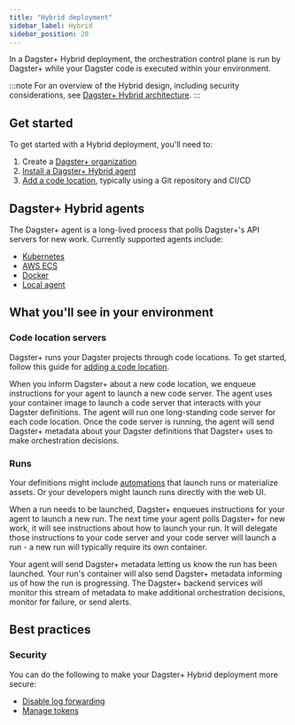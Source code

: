 ```yaml
---
title: "Hybrid deployment"
sidebar_label: Hybrid
sidebar_position: 20
---
```


In a Dagster+ Hybrid deployment, the orchestration control plane is run by Dagster+ while your Dagster code is executed within your environment.

:::note
For an overview of the Hybrid design, including security considerations, see [Dagster+ Hybrid architecture](architecture.md).
:::

## Get started

To get started with a Hybrid deployment, you'll need to:

1. Create a [Dagster+ organization](https://dagster.cloud/signup)
2. [Install a Dagster+ Hybrid agent](#dagster-hybrid-agents)
3. [Add a code location](/dagster-plus/deployment/code-locations), typically using a Git repository and CI/CD

## Dagster+ Hybrid agents

The Dagster+ agent is a long-lived process that polls Dagster+'s API servers for new work. Currently supported agents include:

 - [Kubernetes](/dagster-plus/deployment/deployment-types/hybrid/kubernetes)
 - [AWS ECS](/dagster-plus/deployment/deployment-types/hybrid/amazon-ecs/new-vpc)
 - [Docker](/dagster-plus/deployment/deployment-types/hybrid/docker)
 - [Local agent](/dagster-plus/deployment/deployment-types/hybrid/local)


## What you'll see in your environment

### Code location servers

Dagster+ runs your Dagster projects through code locations. To get started, follow this guide for [adding a code location](/dagster-plus/deployment/code-locations).

When you inform Dagster+ about a new code location, we enqueue instructions for your agent to launch a new code server. The agent uses your container image to launch a code server that interacts with your Dagster definitions. The agent will run one long-standing code server for each code location. Once the code server is running, the agent will send Dagster+ metadata about your Dagster definitions that Dagster+ uses to make orchestration decisions.


### Runs

Your definitions might include [automations](/guides/automate) that launch runs or materialize assets. Or your developers might launch runs directly with the web UI.

When a run needs to be launched, Dagster+ enqueues instructions for your agent to launch a new run. The next time your agent polls Dagster+ for new work, it will see instructions about how to launch your run. It will delegate those instructions to your code server and your code server will launch a run - a new run will typically require its own container.

Your agent will send Dagster+ metadata letting us know the run has been launched. Your run's container will also send Dagster+ metadata informing us of how the run is progressing. The Dagster+ backend services will monitor this stream of metadata to make additional orchestration decisions, monitor for failure, or send alerts.

## Best practices

### Security

You can do the following to make your Dagster+ Hybrid deployment more secure:
- [Disable log forwarding](/customizing-agent-settings#disabling-compute-logs)
- [Manage tokens](/dagster-plus/deployment/management/tokens/agent-tokens)
